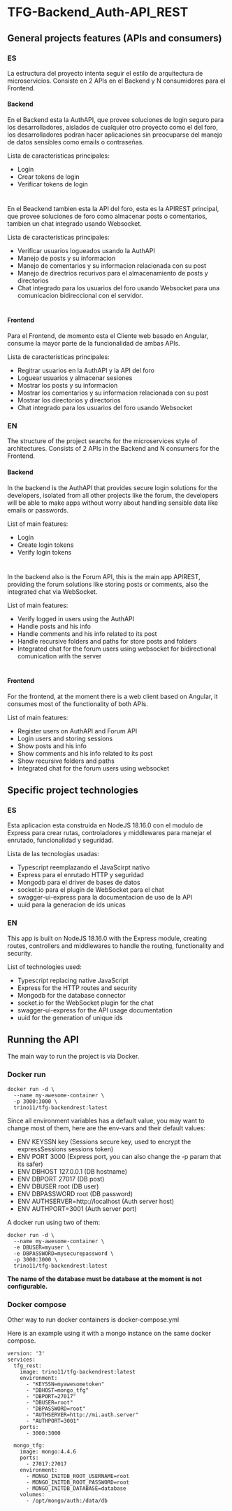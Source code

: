 # TFG-Backend_Auth-API_REST

## General projects features (APIs and consumers)

### ES

La estructura del proyecto intenta seguir el estilo de arquitectura de microservicios. Consiste en 2 APIs en el Backend y N consumidores para el Frontend.

#### Backend

En el Backend esta la AuthAPI, que provee soluciones de login seguro para los desarrolladores, aislados de cualquier otro proyecto como el del foro, los desarrolladores podran hacer aplicaciones sin preocuparse del manejo de datos sensibles como emails o contraseñas.

Lista de caracteristicas principales:
- Login
- Crear tokens de login
- Verificar tokens de login

#

En el Beackend tambien esta la API del foro, esta es la APIREST principal, que provee soluciones de foro como almacenar posts o comentarios, tambien un chat integrado usando Websocket.

Lista de caracteristicas principales:
- Verificar usuarios logueados usando la AuthAPI
- Manejo de posts y su informacion
- Manejo de comentarios y su informacion relacionada con su post
- Manejo de directrios recurivos para el almacenamiento de posts y directorios
- Chat integrado para los usuarios del foro usando Websocket para una comunicacion bidireccional con el servidor.

#
#### Frontend

Para el Frontend, de momento esta el Cliente web basado en Angular, consume la mayor parte de la funcionalidad de ambas APIs.

Lista de caracteristicas principales:
 - Regitrar usuarios en la AuthAPI y la API del foro
 - Loguear usuarios y almacenar sesiones
 - Mostrar los posts y su informacion
 - Mostrar los comentarios y su informacion relacionada con su post
 - Mostrar los directorios y directorios
 - Chat integrado para los usuarios del foro usando Websocket


### EN

The structure of the project searchs for the microservices style of architectures. Consists of 2 APIs in the Backend and N consumers for the Frontend.

#### Backend

In the backend is the AuthAPI that provides secure login solutions for the developers, isolated from all other projects like the forum, the developers will be able to make apps without worry about handling sensible data like emails or passwords.

List of main features:
- Login
- Create login tokens
- Verify login tokens

#

In the backend also is the Forum API, this is the main app APIREST, providing the forum solutions like storing posts or comments, also the integrated chat via WebSocket.

List of main features:
- Verify logged in users using the AuthAPI
- Handle posts and his info
- Handle comments and his info related to its post
- Handle recursive folders and paths for store posts and folders
- Integrated chat for the forum users using websocket for bidirectional comunication with the server

#
#### Frontend

For the frontend, at the moment there is a web client based on Angular, it consumes most of the functionality of both APIs.

List of main features:
- Register users on AuthAPI and Forum API
- Login users and storing sessions
- Show posts and his info
- Show comments and his info related to its post
- Show recursive folders and paths
- Integrated chat for the forum users using websocket


## Specific project technologies

### ES

Esta aplicacion esta construida en NodeJS 18.16.0 con el modulo de Express para crear rutas, controladores y middlewares para manejar el enrutado, funcionalidad y seguridad.

Lista de las tecnologias usadas:
 - Typescript reemplazando el JavaScirpt nativo
 - Express para el enrutado HTTP y seguridad
 - Mongodb para el driver de bases de datos
 - socket.io para el plugin de WebSocket para el chat
 - swagger-ui-express para la documentacion de uso de la API
 - uuid para la generacion de ids unicas

### EN

This app is built on NodeJS 18.16.0 with the Express module, creating routes, controllers and middlewares to handle the routing, functionality and security.

List of technologies used:
 - Typescript replacing native JavaScript
 - Express for the HTTP routes and security
 - Mongodb for the database connector
 - socket.io for the WebSocket plugin for the chat
 - swagger-ui-express for the API usage documentation
 - uuid for the generation of unique ids


## Running the API
The main way to run the project is via Docker.

### Docker run

```
docker run -d \
  --name my-awesome-container \
  -p 3000:3000 \
  trino11/tfg-backendrest:latest
```

Since all environment variables has a default value, you may want to change most of them, here are the env-vars and their default values:

- ENV KEYSSN key                  (Sessions secure key, used to encrypt the expressSessions sessions token)
- ENV PORT 3000                   (Express port, you can also change the -p param that its safer)
- ENV DBHOST 127.0.0.1            (DB hostname)
- ENV DBPORT 27017                (DB post)
- ENV DBUSER root                 (DB user)
- ENV DBPASSWORD root             (DB password)
- ENV AUTHSERVER=http://localhost (Auth server host)
- ENV AUTHPORT=3001               (Auth server port)

A docker run using two of them:

```
docker run -d \
  --name my-awesome-container \
  -e DBUSER=myuser \
  -e DBPASSWORD=mysecurepassword \
  -p 3000:3000 \
  trino11/tfg-backendrest:latest
```

**The name of the database must be database at the moment is not configurable.**

### Docker compose

Other way to run docker containers is docker-compose.yml

Here is an example using it with a mongo instance on the same docker compose.

```
version: '3'
services:
  tfg_rest:
    image: trino11/tfg-backendrest:latest
    environment:
      - "KEYSSN=myawesometoken"
      - "DBHOST=mongo_tfg"
      - "DBPORT=27017"
      - "DBUSER=root"
      - "DBPASSWORD=root"
      - "AUTHSERVER=http://mi.auth.server"
      - "AUTHPORT=3001"
    ports:
      - 3000:3000

  mongo_tfg:
    image: mongo:4.4.6
    ports:
      - 27017:27017
    environment:
      - MONGO_INITDB_ROOT_USERNAME=root
      - MONGO_INITDB_ROOT_PASSWORD=root
      - MONGO_INITDB_DATABASE=database
    volumes:
      - /opt/mongo/auth:/data/db
```

